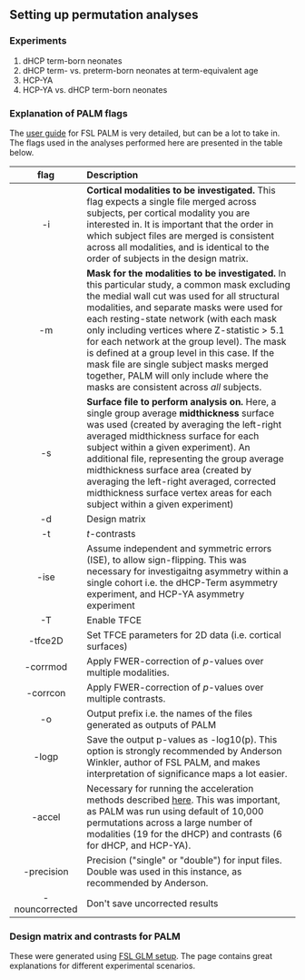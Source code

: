 ## Setting up permutation analyses

### Experiments
1. dHCP term-born neonates
2. dHCP term- vs. preterm-born neonates at term-equivalent age
3. HCP-YA
4. HCP-YA vs. dHCP term-born neonates 

### Explanation of PALM flags
The [user guide](https://fsl.fmrib.ox.ac.uk/fsl/fslwiki/PALM/UserGuide) for FSL PALM is very detailed, but can be a lot to take in. The flags used in the analyses performed here are presented in the table below. 

| flag        | Description |
|     :---:   |:----        |
| -i    | **Cortical modalities to be investigated.** This flag expects a single file merged across subjects, per cortical modality you are interested in. It is important that the order in which subject files are merged is consistent across all modalities, and is identical to the order of subjects in the design matrix.        |
| -m    | **Mask for the modalities to be investigated.** In this particular study, a common mask excluding the medial wall cut was used for all structural modalities, and separate masks were used for each resting-state network (with each mask only including vertices where Z-statistic > 5.1 for each network at the group level). The mask is defined at a group level in this case. If the mask file are single subject masks merged together, PALM will only include where the masks are consistent across *all* subjects.    |
| -s    | **Surface file to perform analysis on.** Here,  a single group average **midthickness** surface was used (created by averaging the left-right averaged midthickness surface for each subject within a given experiment). An additional file, representing the group average midthickness surface area (created by averaging the left-right averaged, corrected midthickness surface vertex areas for each subject within a given experiment) |
| -d    | Design matrix |
| -t    | *t*-contrasts |
| -ise    | Assume independent and symmetric errors (ISE), to allow sign-flipping. This was necessary for investigaitng asymmetry within a single cohort i.e. the dHCP-Term asymmetry experiment, and HCP-YA asymmetry experiment |
| -T    | Enable TFCE |
| -tfce2D    | Set TFCE parameters for 2D data (i.e. cortical surfaces) |
| -corrmod    | Apply FWER-correction of _p_-values over multiple modalities. |
| -corrcon    |  Apply FWER-correction of _p_-values over multiple contrasts. |
| -o    | Output prefix i.e. the names of the files generated as outputs of PALM |
| -logp    | Save the output p-values as -log10(p). This option is strongly recommended by Anderson Winkler, author of FSL PALM, and makes interpretation of significance maps a lot easier. |
| -accel    | Necessary for running the acceleration methods described [here](https://fsl.fmrib.ox.ac.uk/fsl/fslwiki/PALM/FasterInference). This was important, as PALM was run using default of 10,000 permutations across a large number of modalities (19 for the dHCP) and contrasts (6 for dHCP, and HCP-YA). |
| -precision   | Precision ("single" or "double") for input files. Double was used in this instance, as recommended by Anderson. |
| -nouncorrected    | Don't save uncorrected results |

### Design matrix and contrasts for PALM
These were generated using [FSL GLM setup](https://fsl.fmrib.ox.ac.uk/fsl/fslwiki/GLM). The page contains great explanations for different experimental scenarios. 


